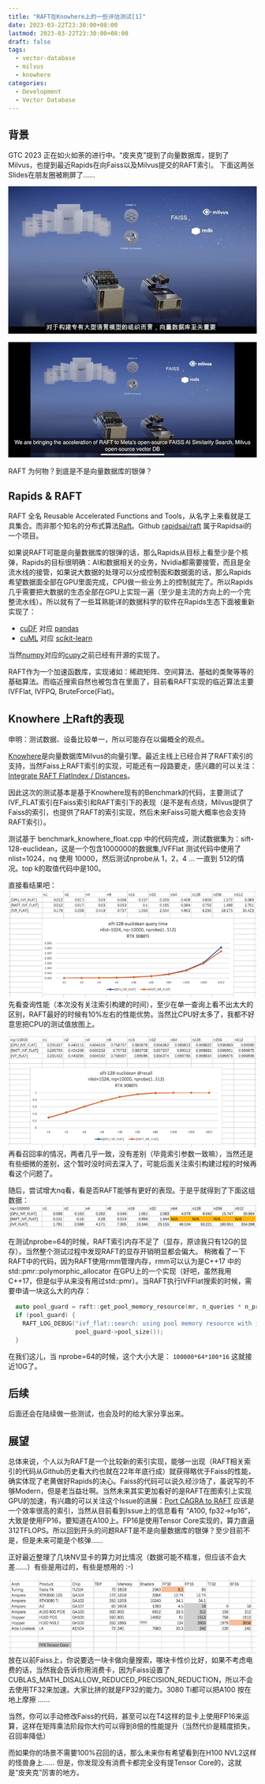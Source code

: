 ```yaml
---
title: "RAFT在Knowhere上的一些评估测试[1]"
date: 2023-03-22T23:30:00+08:00
lastmod: 2023-03-22T23:30:00+08:00
draft: false
tags:
  - vector-database
  - milvus
  - knowhere
categories:
  - Development
  - Vector Database
---
```


## 背景

GTC 2023 正在如火如荼的进行中。“皮夹克”提到了向量数据库，提到了Milvus，也提到最近Rapids在向Faiss以及Milvus提交的RAFT索引。
下面这两张Slides在朋友圈被刷屏了……

![RAFT 1](gtc2023-raft-1.jpeg)

![RAFT 2](gtc2023-raft-2.jpeg)

RAFT 为何物？到底是不是向量数据库的银弹？

## Rapids & RAFT
RAFT 全名 Reusable Accelerated Functions and Tools，从名字上来看就是工具集合。而非那个知名的分布式算法[Raft](https://en.wikipedia.org/wiki/Raft_(algorithm))。Github [rapidsai/raft](https://github.com/rapidsai/raft) 属于Rapidsai的一个项目。

如果说RAFT可能是向量数据库的银弹的话，那么Rapids从目标上看至少是个核弹，Rapids的目标很明确：AI和数据相关的业务，Nvidia都需要接管，而且是全流水线的接管，如果说大数据的处理可以分成控制面和数据面的话，那么Rapids希望数据面全部在GPU里面完成，CPU做一些业务上的控制就完了。所以Rapids几乎需要把大数据的生态全部在GPU上实现一遍（至少是主流的方向上的一个完整流水线）。所以就有了一些耳熟能详的数据科学的软件在Rapids生态下面被重新实现了：
- [cuDF](https://github.com/rapidsai/cudf) 对应 [pandas](https://pandas.pydata.org/)
- [cuML](https://github.com/rapidsai/cuml) 对应 [scikit-learn](https://scikit-learn.org/)

当然[numpy](https://numpy.org/)对应的[cupy](https://github.com/cupy/cupy)之前已经有开源的实现了。

RAFT作为一个加速函数库，实现诸如：稀疏矩阵、空间算法、基础的类聚等等的基础算法。而临近搜索自然也被包含在里面了，目前看RAFT实现的临近算法主要 IVFFlat, IVFPQ, BruteForce(Flat)。

## Knowhere 上Raft的表现
申明：测试数据、设备比较单一，所以可能存在以偏概全的观点。

[Knowhere](https://github.com/milvus-io/knowhere)是向量数据库Milvus的向量引擎。最近主线上已经合并了RAFT索引的支持，当然Faiss上RAFT索引的实现，可能还有一段路要走，感兴趣的可以关注：[Integrate RAFT FlatIndex / Distances](https://github.com/facebookresearch/faiss/pull/2707)。

因此这次的测试基本是基于Knowhere现有的Benchmark的代码，主要测试了IVF_FLAT索引在Faiss索引和RAFT索引下的表现（是不是有点绕，Milvus提供了Faiss的索引，也提供了RAFT的索引实现，然后未来Faiss可能大概率也会支持RAFT索引）。

测试基于 benchmark_knowhere_float.cpp 中的代码完成，测试数据集为：sift-128-euclidean，这是一个包含1000000的数据集,IVFFlat 测试代码中使用了nlist=1024，nq 使用 10000，然后测试nprobe从 1，2，4 ... 一直到 512的情况。top k的取值代码中是100。

直接看结果吧：
![Knowhere GPU Index Benchmark 1](kh-benchs-1.png)
先看查询性能（本次没有关注索引构建的时间），至少在单一查询上看不出太大的区别，RAFT最好的时候有10%左右的性能优势。当然比CPU好太多了，我都不好意思把CPU的测试值放图上。

![Knowhere GPU Index Benchmark 1](kh-benchs-2.png)
再看召回率的情况，两者几乎一致，没有差别（毕竟索引参数一致嘛），当然还是有些细微的差别，这个暂时没时间去深入了，可能后面关注索引构建过程的时候再看这个问题了。

随后，尝试增大nq看，看是否RAFT能够有更好的表现。于是乎就得到了下面这组数据：
![Knowhere GPU Index Benchmark 3](kh-benchs-3.png)

在测试nprobe=64的时候，RAFT索引内存不足了（显存，原谅我只有12G的显存）。当然整个测试过程中发现RAFT的显存开销明显都会偏大。
稍微看了一下RAFT中的代码，因为RAFT使用rmm管理内存，rmm可以认为是C++17 中的std::pmr::polymorphic_allocator 在GPU上的一个实现（好吧，虽然我用C++17，但是似乎从来没有用过std::pmr）。当RAFT执行IVFFlat搜索的时候，需要申请一块这么大的内存：

```c++
  auto pool_guard = raft::get_pool_memory_resource(mr, n_queries * n_probes * k * 16);
  if (pool_guard) {
    RAFT_LOG_DEBUG("ivf_flat::search: using pool memory resource with initial size %zu bytes",
                   pool_guard->pool_size());
  }
```

在我们这儿，当 nprobe=64的时候，这个大小大是： `100000*64*100*16` 这就接近10G了。

## 后续
后面还会在陆续做一些测试，也会及时的给大家分享出来。

## 展望
总体来说，个人以为RAFT是一个比较新的索引实现，能够一出现（RAFT相关索引的代码从Github历史看大约也就在22年年底行成）就获得略优于Faiss的性能，确实体现了老黄做好Rapids的决心。Faiss的代码可以说久经沙场了，虽说写的不够Modern，但是老当益壮啊。当然未来其实更加看好的是RAFT在图索引上实现GPU的加速，有兴趣的可以关注这个Issue的进展：[Port CAGRA to RAFT](https://github.com/rapidsai/raft/issues/997) 应该是一个效率很高的索引，当然从目前看到Issue上的信息看有 “A100, fp32->fp16”，大致是使用FP16，要知道在A100上。FP16是使用Tensor Core实现的，算力直逼 312TFLOPS。所以回到开头的问题RAFT是不是向量数据库的银弹？至少目前不是，但是未来可能是个核弹……

正好最近整理了几块NV显卡的算力对比情况（数据可能不精准，但应该不会大差……）有些是用过的，有些是想用的 :-)

![Nvidia GPUs](kh-benchs-4.png)
放在以前Faiss上，你说要选一块卡做向量搜索，哪块卡性价比好，如果不考虑电费的话，当然我会告诉你用消费卡，因为Faiss设置了CUBLAS_MATH_DISALLOW_REDUCED_PRECISION_REDUCTION，所以不会去使用TF32来加速。大家比拼的就是FP32的能力。3080 Ti都可以把A100 按在地上摩擦 ……

当然，你可以手动修改Faiss的代码，甚至可以在T4这样的显卡上使用FP16来运算，这样在矩阵乘法阶段你大约可以得到8倍的性能提升（当然代价是精度损失，召回率降低）

而如果你的场景不需要100%召回的话，那么未来你有希望看到在H100 NVL2这样的怪兽身上…… 但是，你发现没有消费卡都完全没有提Tensor Core的，这就是“皮夹克”厉害的地方。
